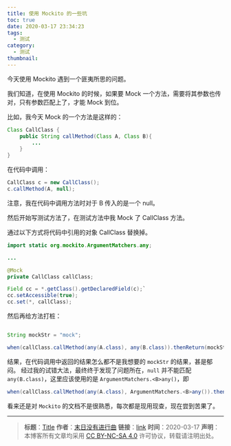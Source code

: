 ```yaml
---
title: 使用 Mockito 的一些坑
toc: true
date: 2020-03-17 23:34:23
tags:
  - 测试
category:
  - 测试
thumbnail:
---
```


今天使用 Mockito 遇到一个匪夷所思的问题。
<!--more-->

我们知道，在使用 Mockito 的时候，如果要 Mock 一个方法，需要将其参数也传对，只有参数匹配上了，才能 Mock 到位。

比如，我今天 Mock 的一个方法是这样的：

```Java
Class CallClass {
	public String callMethod(Class A, Class B){
		...
	}
}
```

在代码中调用：

```Java
CallClass c = new CallClass();
c.callMethod(A, null);
```

注意，我在代码中调用方法时对于 B 传入的是一个 null。

然后开始写测试方法了，在测试方法中我 Mock 了 CallClass 方法。

通过以下方式将代码中引用的对象 CallClass 替换掉。


```Java
import static org.mockito.ArgumentMatchers.any;

...

@Mock
private CallClass callClass;

Field cc = *.getClass().getDeclaredField(c);`
cc.setAccessible(true);
cc.set(*, callClass);

```

然后再给方法打桩：

```Java

String mockStr = "mock";

when(callClass.callMethod(any(A.class), any(B.class)).thenReturn(mockStr);
```

结果，在代码调用中返回的结果怎么都不是我想要的 `mockStr` 的结果，甚是郁闷。 经过我的试错大法，最终终于发现了问题所在，`null` 并不能匹配 `any(B.class)`，这里应该使用的是 `ArgumentMatchers.<B>any()`，即

```Java
when(callClass.callMethod(any(A.class), ArgumentMatchers.<B>any()).thenReturn(mockStr);
```

看来还是对 `Mockito` 的文档不是很熟悉，每次都是现用现查，现在尝到苦果了。

---
> **标题**：[Title](https://dengkaiting.com/)
> **作者**：[末日没有进行曲](https://dengkaiting.com/)
> **链接**：[link](https://dengkaiting.com/)
> **时间**：2020-03-17
> **声明**：本博客所有文章均采用 [CC BY-NC-SA 4.0](https://creativecommons.org/licenses/by-nc-sa/4.0/deed.zh) 许可协议，转载请注明出处。